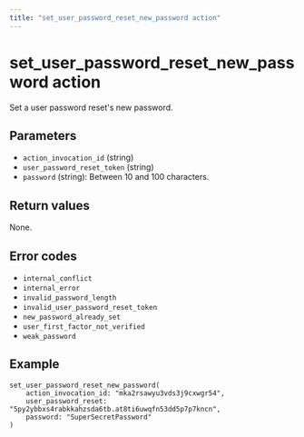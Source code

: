 ```yaml
---
title: "set_user_password_reset_new_password action"
---
```


# set_user_password_reset_new_password action

Set a user password reset's new password.

## Parameters

-   `action_invocation_id` (string)
-   `user_password_reset_token` (string)
-   `password` (string): Between 10 and 100 characters.

## Return values

None.

## Error codes

-   `internal_conflict`
-   `internal_error`
-   `invalid_password_length`
-   `invalid_user_password_reset_token`
-   `new_password_already_set`
-   `user_first_factor_not_verified`
-   `weak_password`

## Example

```
set_user_password_reset_new_password(
    action_invocation_id: "mka2rsawyu3vds3j9cxwgr54",
    user_password_reset: "5py2ybbxs4rabkkahzsda6tb.at8ti6uwqfn53dd5p7p7kncn",
    password: "SuperSecretPassword"
)
```
